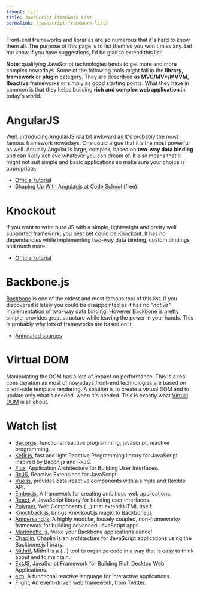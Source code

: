```yaml
---
layout: list
title: JavaScript Framework List
permalink: /javascript-framework-list/
---
```


Front-end frameworks and libraries are so numerous that it's hard to know them all.
The purpose of this page is to list them so you won't miss any.
Let me know if you have suggestions, I'd be glad to extend this list!

**Note**: qualifying JavaScript technologies tends to get more and more complex nowadays.
Some of the following tools might fall in the **library**, **framework** or **plugin** category.
They are described as **MVC/MV\*/MVVM**, **Reactive** frameworks or simply as good starting points.
What they have in common is that they helps building **rich and complex web application** in today's world.



# AngularJS

Well, introducing [AngularJS](https://angularjs.org/) is a bit awkward as it's probably the most famous framework nowadays.
One could argue that it's the most powerful as well.
Actually Angular is large, complex, based on **two-way data binding** and can likely achieve whatever you can dream of.
It also means that it might not suit simple and basic applications so make sure your choice is appropriate.

* [Official tutorial](https://docs.angularjs.org/tutorial/step_00)
* [Shaping Up With Angular.js](https://www.codeschool.com/courses/shaping-up-with-angular-js) at [Code School](https://www.codeschool.com/) (free).



# Knockout

If you want to write pure JS with a simple, lightweight and pretty well supported framework, you best bet could be [Knockout](http://knockoutjs.com/).
It has no dependencies while implementing two-way data binding, custom bindings and much more.

* [Official tutorial](http://learn.knockoutjs.com/)



# Backbone.js

[Backbone](http://backbonejs.org/) is one of the oldest and most famous tool of this list.
If you discovered it lately you could be disappointed as it has no _"native"_ implementation of two-way data binding.
However Backbone is pretty simple, provides great structure while leaving the power in your hands.
This is probably why lots of frameworks are based on it.

* [Annotated sources](http://backbonejs.org/docs/backbone.html)



# Virtual DOM

Manipulating the DOM has a lots of impact on performance.
This is a real consideration as most of nowadays front-end technologies are based on client-side template rendering.
A solution is to create a virtual DOM and to update only what's needed, when it's needed.
This is exactly what [Virtual DOM](https://github.com/Matt-Esch/virtual-dom) is all about.



# Watch list

* [Bacon.js](http://baconjs.github.io/), functional reactive programming, javascript, reactive programming.
* [Kefir.js](http://pozadi.github.io/kefir/), fast and light Reactive Programming library for JavaScript inspired by Bacon.js and RxJS.
* [Flux](http://facebook.github.io/flux/), Application Architecture for Building User Interfaces.
* [RxJS](http://reactive-extensions.github.io/RxJS/), Reactive Extensions for JavaScript.
* [Vue.js](http://vuejs.org/), provides data-reactive components with a simple and flexible API.
* [Ember.js](http://emberjs.com/), A framework for creating ambitious web applications.
* [React](http://facebook.github.io/react/), A JavaScript library for building user interfaces.
* [Polymer](https://www.polymer-project.org/), Web Components (...) that extend HTML itself.
* [Knockback.js](http://kmalakoff.github.io/knockback/), brings Knockout.js magic to Backbone.js.
* [Ampersand.js](http://ampersandjs.com/), A highly modular, loosely coupled, non-frameworky framework for building advanced JavaScript apps.
* [Marionette.js](http://marionettejs.com/), Make your Backbone applications dance!
* [Chaplin](http://chaplinjs.org/), Chaplin is an architecture for JavaScript applications using the Backbone.js library.
* [Mithril](http://lhorie.github.io/mithril/), Mithril is a (...) tool to organize code in a way that is easy to think about and to maintain.
* [ExtJS](http://www.sencha.com/products/extjs/), JavaScript Framework for Building Rich Desktop Web Applications.
* [elm](http://elm-lang.org/), A functional reactive language for interactive applications.
* [Flight](https://flightjs.github.io/), An event-driven web framework, from Twitter.